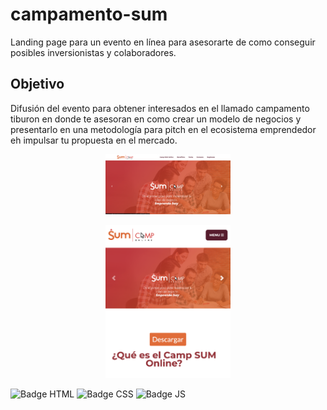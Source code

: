 # campamento-sum
Landing page para un evento en línea para asesorarte de como conseguir posibles inversionistas y colaboradores.

## Objetivo
Difusión del evento para obtener interesados en el llamado campamento tiburon en donde te asesoran en como crear un modelo de negocios y presentarlo en una metodología para pitch en el ecosistema emprendedor eh impulsar tu propuesta en el mercado.

<p align="center">
	<img src="img/imagen-1.png" width="200"/>
</p>
<p align="center">
	<img src="img/imagen-2.png" width="200"/>
</p>

![Badge HTML](https://img.shields.io/badge/HTML%20-red)
![Badge CSS](https://img.shields.io/badge/CSS%20-blue)
![Badge JS](https://img.shields.io/badge/Javascript%20-yellow)